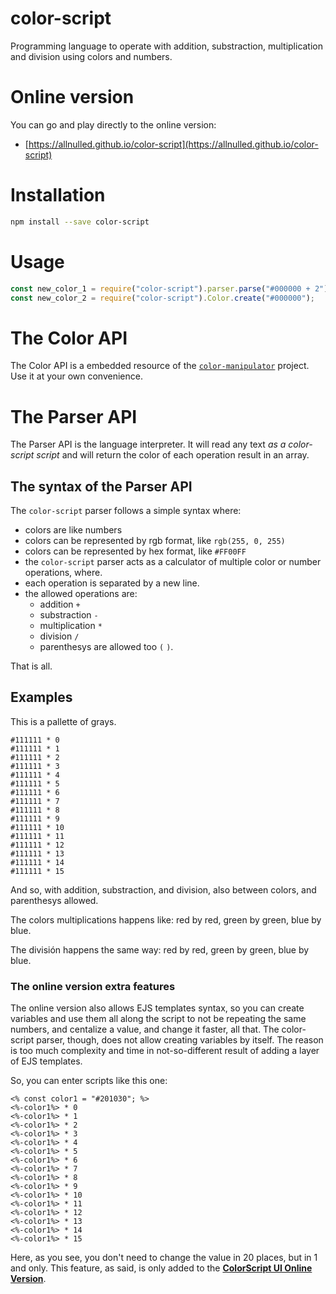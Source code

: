 # color-script

Programming language to operate with addition, substraction, multiplication and division using colors and numbers.

# Online version

You can go and play directly to the online version:

- [https://allnulled.github.io/color-script](https://allnulled.github.io/color-script)

# Installation

```sh
npm install --save color-script
```

# Usage

```js
const new_color_1 = require("color-script").parser.parse("#000000 + 2");
const new_color_2 = require("color-script").Color.create("#000000");
```

# The Color API

The Color API is a embedded resource of the [`color-manipulator`](https://github.com/allnulled/color-manipulator) project. Use it at your own convenience.

# The Parser API

The Parser API is the language interpreter. It will read any text *as a color-script script* and will return the color of each operation result in an array.

## The syntax of the Parser API

The `color-script` parser follows a simple syntax where:
  - colors are like numbers
  - colors can be represented by rgb format, like `rgb(255, 0, 255)`
  - colors can be represented by hex format, like `#FF00FF`
  - the `color-script` parser acts as a calculator of multiple color or number operations, where.
  - each operation is separated by a new line.
  - the allowed operations are:
     - addition `+`
     - substraction `-`
     - multiplication `*`
     - division `/`
     - parenthesys are allowed too `(` `)`.

That is all.

## Examples

This is a pallette of grays.

```
#111111 * 0
#111111 * 1
#111111 * 2
#111111 * 3
#111111 * 4
#111111 * 5
#111111 * 6
#111111 * 7
#111111 * 8
#111111 * 9
#111111 * 10
#111111 * 11
#111111 * 12
#111111 * 13
#111111 * 14
#111111 * 15
```

And so, with addition, substraction, and division, also between colors, and parenthesys allowed.

The colors multiplications happens like: red by red, green by green, blue by blue.

The división happens the same way: red by red, green by green, blue by blue.

### The online version extra features

The online version also allows EJS templates syntax, so you can create variables and use them all along the script to not be repeating the same numbers, and centalize a value, and change it faster, all that. The color-script parser, though, does not allow creating variables by itself. The reason is too much complexity and time in not-so-different result of adding a layer of EJS templates. 

So, you can enter scripts like this one:

```
<% const color1 = "#201030"; %>
<%-color1%> * 0
<%-color1%> * 1
<%-color1%> * 2
<%-color1%> * 3
<%-color1%> * 4
<%-color1%> * 5
<%-color1%> * 6
<%-color1%> * 7
<%-color1%> * 8
<%-color1%> * 9
<%-color1%> * 10
<%-color1%> * 11
<%-color1%> * 12
<%-color1%> * 13
<%-color1%> * 14
<%-color1%> * 15
```

Here, as you see, you don't need to change the value in 20 places, but in 1 and only. This feature, as said, is only added to the [**ColorScript UI Online Version**](https://allnulled.github.io/color-script).


